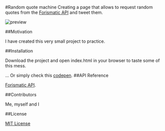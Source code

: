 #Random quote machine
Creating a page that allows to request random quotes from the [Forismatic API](http://forismatic.com/en/api/) and tweet them.

![preview](http://res.cloudinary.com/forgoroe/image/upload/v1476263996/previews/randomquotegeneratorpic_naftyr.png)

##Motivation

I have created this very small project to practice.

##Installation

Download the project and open index.html in your browser to taste some of this mess.

... Or simply check this [codepen](http://codepen.io/Forgoroe/full/WGJZQJ/).
##API Reference

[Forismatic API](http://forismatic.com/en/api/).

##Contributors

Me, myself and I

##License

[MIT License](https://opensource.org/licenses/MIT)

